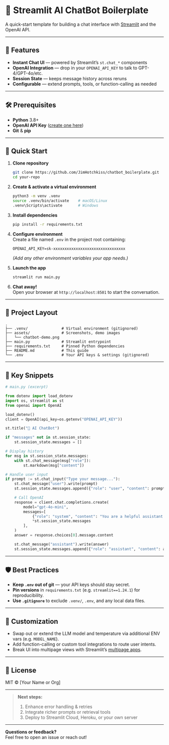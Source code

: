# 🤖 Streamlit AI ChatBot Boilerplate

A quick‐start template for building a chat interface with [Streamlit](https://streamlit.io) and the OpenAI API.

---

## 🚀 Features

- **Instant Chat UI** — powered by Streamlit’s `st.chat_*` components  
- **OpenAI Integration** — drop in your `OPENAI_API_KEY` to talk to GPT-4/GPT-4o/etc.  
- **Session State** — keeps message history across reruns  
- **Configurable** — extend prompts, tools, or function-calling as needed  

---

## 🛠️ Prerequisites

- **Python** 3.8+  
- **OpenAI API Key** ([create one here](https://platform.openai.com/account/api-keys))  
- **Git** & **pip**  

---

## 🏁 Quick Start

1. **Clone repository**  
   ```bash
   git clone https://github.com/JimHotchkiss/chatbot_boilerplate.git
   cd your-repo
   ```

2. **Create & activate a virtual environment**  
   ```bash
   python3 -m venv .venv
   source .venv/bin/activate    # macOS/Linux
   .venv\Scripts\activate       # Windows
   ```

3. **Install dependencies**  
   ```bash
   pip install -r requirements.txt
   ```

4. **Configure environment**  
   Create a file named `.env` in the project root containing:
   ```dotenv
   OPENAI_API_KEY=sk-xxxxxxxxxxxxxxxxxxxxxxxxxxxxxxxx
   ```
   *(Add any other environment variables your app needs.)*

5. **Launch the app**  
   ```bash
   streamlit run main.py
   ```

6. **Chat away!**  
   Open your browser at `http://localhost:8501` to start the conversation.

---

## 📂 Project Layout

```
.
├── .venv/               # Virtual environment (gitignored)
├── assets/              # Screenshots, demo images
│   └── chatbot-demo.png
├── main.py              # Streamlit entrypoint
├── requirements.txt     # Pinned Python dependencies
├── README.md            # This guide
└── .env                 # Your API keys & settings (gitignored)
```

---

## 📝 Key Snippets

```python
# main.py (excerpt)

from dotenv import load_dotenv
import os, streamlit as st
from openai import OpenAI

load_dotenv()
client = OpenAI(api_key=os.getenv("OPENAI_API_KEY"))

st.title("🤖 AI ChatBot")

if "messages" not in st.session_state:
    st.session_state.messages = []

# Display history
for msg in st.session_state.messages:
    with st.chat_message(msg["role"]):
        st.markdown(msg["content"])

# Handle user input
if prompt := st.chat_input("Type your message..."):
    st.chat_message("user").write(prompt)
    st.session_state.messages.append({"role": "user", "content": prompt})

    # Call OpenAI
    response = client.chat.completions.create(
        model="gpt-4o-mini",
        messages=[
            {"role": "system", "content": "You are a helpful assistant."},
            *st.session_state.messages
        ],
    )
    answer = response.choices[0].message.content

    st.chat_message("assistant").write(answer)
    st.session_state.messages.append({"role": "assistant", "content": answer})
```

---

## 🛡️ Best Practices

- **Keep `.env` out of git** — your API keys should stay secret.  
- **Pin versions** in `requirements.txt` (e.g. `streamlit==1.24.1`) for reproducibility.  
- **Use `.gitignore`** to exclude `.venv/`, `.env`, and any local data files.

---

## 🔧 Customization

- Swap out or extend the LLM model and temperature via additional ENV vars (e.g. `MODEL_NAME`).  
- Add function-calling or custom tool integrations to route user intents.  
- Break UI into multipage views with Streamlit’s [multipage apps](https://docs.streamlit.io/library/app-structure/multipage-apps).

---

## 📄 License

MIT © [Your Name or Org]

---

> **Next steps:**  
> 1. Enhance error handling & retries  
> 2. Integrate richer prompts or retrieval tools  
> 3. Deploy to Streamlit Cloud, Heroku, or your own server  

---

**Questions or feedback?**  
Feel free to open an issue or reach out!  
